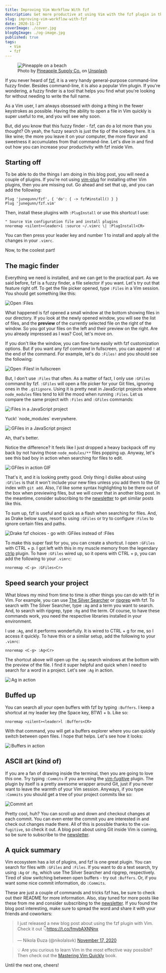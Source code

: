 ```yaml
---
title: Improving Vim Workflow With fzf
description: Get more productive at using Vim with the fzf plugin in this short tutorial.
slug: improving-vim-workflow-with-fzf
date: 2020-11-17
coverImage: ./cover.jpg
blogOgImage: ./og-image.jpg
published: true
tags:
  - Vim
  - fzf
---
```


<figure>
  <img src="./cover.jpg" alt="Pineapple on a beach" />

  <figcaption class="photo-caption">
  <span>Photo by <a href="https://unsplash.com/@pineapple?utm_source=unsplash&amp;utm_medium=referral&amp;utm_content=creditCopyText">Pineapple Supply Co.</a> on <a href="https://unsplash.com/s/photos/improve-pineapple?utm_source=unsplash&amp;utm_medium=referral&amp;utm_content=creditCopyText">Unsplash</a></span>
  </figcaption>
</figure>

If you never heard of [fzf](https://github.com/junegunn/fzf), it is a very
handy general-purpose command-line fuzzy finder. Besides command-line, it is
also a popular Vim plugin. If you're wondering, a fuzzy finder is a tool that
helps you find what you're looking for without needing to write the full name.

As a Vim user, I am always obsessed with doing a thing in the fewer keystrokes
as possible. Having the ability to open a file in Vim quickly is super useful to
me, and you will see why soon.

But, did you know that this fuzzy finder - fzf, can do a lot more than you
thought? Oh yeah, the fuzzy search is just the tip of the iceberg here.
It is like wine; the more you leave it on your computer, the more flavor and
sweetness it accumulates from that command-line. Let's dive in and find out how
you can increase your productivity with fzf inside Vim.

## Starting off

To be able to do the things I am doing in this blog post, you will need a couple of
plugins. If you're not using [vim-plug](https://github.com/junegunn/vim-plug)
for installing other Vim plugins, then you are missing out. Go ahead and set
that up, and you can add the following:

```vim
Plug 'junegunn/fzf', { 'do': { -> fzf#install() } }
Plug 'junegunn/fzf.vim'
```

Then, install these plugins with `:PlugInstall` or use this shortcut I use:

```vim
" Source Vim configuration file and install plugins
nnoremap <silent><leader>1 :source ~/.vimrc \| :PlugInstall<CR>
```

You can then press your leader key and number 1 to install and apply all the
changes in your `.vimrc`.

Now, to the coolest part!

## The magic finder

Everything we need is installed, and we can get to the practical part. As we
said before, fzf is a fuzzy finder, a file selector if you want. Let's try
out that feature right off. To get the file picker opened, type `:Files` in
a Vim session. You should get something like this:

![Open :Files](./open-files.png)

What happened is fzf opened a small window at the bottom showing files in our
directory. If you look at the newly opened window, you will see the list of
files, and the **preview** of the currently selected file on the right
of the window. So you got your files on the left and their preview on the
right. Are you already impressed as I was? Cool, let's move on.

If you don't like the window, you can fine-tune easily with fzf customization
options. But if you want any fzf command in fullscreen, you can append `!` at
the end of the command. For example, let's do `:Files!` and you should see the
following:

![Open :Files! in fullscreen](./open-files-fullscreen.png)

But, I don't use `:Files` that often. As a matter of fact, I only use
`:GFiles` command by fzf. `:GFiles` will open a file picker for your Git files,
ignoring ones in the `.gitignore`. Using it is pretty neat in JavaScript
projects where `node_modules` files tend to kill the mood when running
`:Files`. Let us compare the same project with `:Files` and `:GFiles` commands:

![:Files in a JavaScript project](./files-js-project.png)

<div class="photo-caption">
  Yuck! `node_modules` everywhere.
</div>

![:GFiles in a JavaScript project](./git-files-js-project.png)

<div class="photo-caption">
  Ah, that's better.
</div>

Notice the difference? It feels like I just dropped a heavy backpack off my
back by not having those `node_modules/**` files popping up. Anyway, let's see
this bad boy in action when searching for files to edit.

![:GFiles in action GIF](./gfiles-in-action.gif)

That's it, and it is looking pretty good. Only thing I dislike about using `:GFiles` is
that it won't include your new files unless you add them to the Git index with
`git add`. Also, I'd like some syntax highlighting to be there out of the box
when previewing files, but we will cover that in another blog post. In the
meantime, consider subscribing to the [newsletter](./newsletter) to get similar
posts like this.

To sum up, fzf is useful and quick as a flash when searching for files. And, as
Drake below says, resort to using `:GFiles` or try to configure `:Files` to
ignore certain files and paths.

![Drake fzf choices - go with :GFiles instead of :Files](./drake-no-files-yes-gfiles.jpg)

To make this super fast for you, you can create a shortcut. I open `:GFiles`
with CTRL + p. I got left with this in my muscle memory from the legendary
[ctrlp](https://github.com/kien/ctrlp.vim) plugin. To have `:GFiles` wired
up, so it opens with CTRL + p, you can add the following to your `.vimrc`:

```vim
nnoremap <C-p> :GFiles<Cr>
```

## Speed search your project

What blows my mind from time to time is other things you can do with fzf in
Vim. For example, you can use
[The Silver Searcher](https://github.com/ggreer/the_silver_searcher)
or
[ripgrep](https://github.com/BurntSushi/ripgrep) with fzf.
To search with The Silver Searcher, type `:Ag` and a term you want to
search. And, to search with ripgrep, type `:Rg` and the term. Of course, to
have these commands work, you need the respective libraries installed in your
environment.

I use `:Ag`, and it performs wonderfully. It is wired to CTRL + g for me,
so I access it quickly. To have this or a similar setup, add the following
to your `.vimrc`:

```vim
nnoremap <C-g> :Ag<Cr>
```

The shortcut above will open up the `:Ag` search windows at the bottom with the
preview of the file. I find it super helpful and quick when I need to search
for a word in a project. Let's see `:Ag` in action.

![:Ag in action](./ag-in-action.gif)

## Buffed up

You can search all your open buffers with fzf by typing `:Buffers`. I keep a
shortcut at my leader key (the Space key, BTW) + b. Like so:

```vim
nnoremap <silent><leader>l :Buffers<CR>
```

With that command, you will get a buffers explorer where you can quickly switch
between open files. I hope that helps. Let's see how it looks:

![:Buffers in action](./buffers.png)

## ASCII art (kind of)

If you are a fan of drawing inside the terminal, then you are going to love this one.
Try typing `:Commits` if you are using the [vim-fugitive](https://github.com/tpope/vim-fugitive) plugin.
The plugin by itself is a pretty awesome wrapper around Git, just if you
never want to leave the warmth of your Vim session. Anyways, if you type
`:Commits` you should get a tree of your project commits like so:

![Commit art](./commits-art.png)

Pretty cool, huh? You can scroll up and down and checkout changes at each
commit. You can even enter the commit you are interested in and check out
changes made there. All of this is possible thanks to the `vim-fugitive`, so check
it out. A blog post about using Git inside Vim is coming, so be sure to
subscribe to the [newsletter](/newsletter).

## A quick summary

Vim ecosystem has a lot of plugins, and fzf is one great plugin. You can search
for files with `:GFiles` and `:Files`. If you want to do a text search, try using
`:Ag` or `:Rg`, which use The Silver Searcher and ripgrep, respectively. Tired of
slow switching between open buffers - try out `:Buffers`. Or, if you want some
nice commit information, do `:Commits`.

These are just a couple of commands and tricks fzf has, be sure to check out
their README for more information. Also, stay tuned for more posts like these
from me and consider subscribing to the [newsletter](/newsletter). If you found
the blog post interesting, make sure to spread the word and share it with
your friends and coworkers:

<blockquote class="twitter-tweet tw-align-center"><p lang="en" dir="ltr">I just released a new blog post about using the fzf plugin with Vim. Check it out 👇<a href="https://t.co/fmybAXNNnx">https://t.co/fmybAXNNnx</a></p>&mdash; Nikola Đuza (@nikolalsvk) <a href="https://twitter.com/nikolalsvk/status/1328670506803924992?ref_src=twsrc%5Etfw">November 17, 2020</a></blockquote> <script async src="https://platform.twitter.com/widgets.js" charset="utf-8"></script>

> 💡 Are you curious to learn Vim in the most effective way possible? Then check out
> the [Mastering Vim Quickly](https://gumroad.com/a/561247347) book.

Until the next one, cheers!
